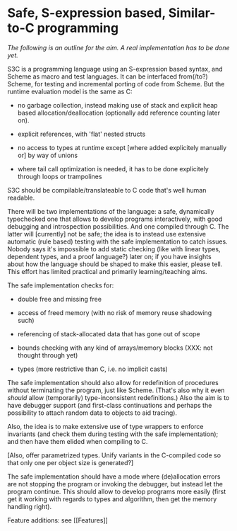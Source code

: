 Safe, S-expression based, Similar-to-C programming
==================================================

*The following is an outline for the aim. A real implementation has to
be done yet.*

S3C is a programming language using an S-expression based syntax, and
Scheme as macro and test languages. It can be interfaced from(/to?)
Scheme, for testing and incremental porting of code from Scheme. But
the runtime evaluation model is the same as C:

  - no garbage collection, instead making use of stack and explicit
    heap based allocation/deallocation (optionally add reference
    counting later on).

  - explicit references, with 'flat' nested structs

  - no access to types at runtime except [where added explicitely
    manually or] by way of unions

  - where tail call optimization is needed, it has to be done
    explicitely through loops or trampolines

S3C should be compilable/translateable to C code that's well human
readable.

There will be two implementations of the language: a safe, dynamically
typechecked one that allows to develop programs interactively, with
good debugging and introspection possibilities. And one compiled
through C. The latter will [currently] not be safe; the idea is to
instead use extensive automatic (rule based) testing with the safe
implementation to catch issues. Nobody says it's impossible to add
static checking (like with linear types, dependent types, and a proof
language?) later on; if you have insights about how the language
should be shaped to make this easier, please tell. This effort has
limited practical and primarily learning/teaching aims.

The safe implementation checks for:

  - double free and missing free

  - access of freed memory (with no risk of memory reuse shadowing
    such)

  - referencing of stack-allocated data that has gone out of scope

  - bounds checking with any kind of arrays/memory blocks (XXX:
    not thought through yet)

  - types (more restrictive than C, i.e. no implicit casts)

The safe implementation should also allow for redefinition of
procedures without terminating the program, just like Scheme. (That's
also why it even *should* allow (temporarily) type-inconsistent
redefinitions.)  Also the aim is to have debugger support (and
first-class continuations and perhaps the possibility to attach random
data to objects to aid tracing).

Also, the idea is to make extensive use of type wrappers to enforce
invariants (and check them during testing with the safe
implementation); and then have them elided when compiling to C.

[Also, offer parametrized types. Unify variants in the C-compiled code
so that only one per object size is generated?]

The safe implementation should have a mode where (de)allocation errors
are not stopping the program or invoking the debugger, but instead let
the program continue. This should allow to develop programs more
easily (first get it working with regards to types and algorithm, then
get the memory handling right).

Feature additions: see [[Features]]
